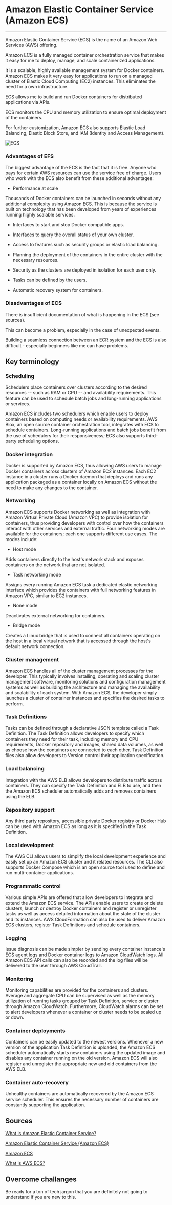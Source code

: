 # Amazon Elastic Container Service (Amazon ECS)
---
Amazon Elastic Container Service (ECS) is the name of an Amazon Web Services (AWS) offering.

Amazon ECS is a fully managed container orchestration service that makes it easy for me to deploy, manage, and scale containerized applications.

 It is a scalable, highly available management system for Docker containers. Amazon ECS makes it very easy for applications to run on a managed cluster of Elastic Cloud Computing (EC2) instances. This eliminates the need for a own infrastructure.

 ECS allows me to build and run Docker containers for distributed applications via APIs. 
 
 ECS monitors the CPU and memory utilization to ensure optimal deployment of the containers. 
 
 For further customization, Amazon ECS also supports Elastic Load Balancing, Elastic Block Store, and IAM (Identity and Access Management).

 ![ECS](../00_includes/AWS-Week-6/ECS-1.PNG)

 ### Advantages of EFS

 The biggest advantage of the ECS is the fact that it is free. Anyone who pays for certain AWS resources can use the service free of charge. Users who work with the ECS also benefit from these additional advantages:

- Performance at scale

Thousands of Docker containers can be launched in seconds without any additional complexity using Amazon ECS. This is because the service is built on technology that has been developed from years of experiences running highly scalable services.

- Interfaces to start and stop Docker compatible apps.

- Interfaces to query the overall status of your own cluster.

- Access to features such as security groups or elastic load balancing.

- Planning the deployment of the containers in the entire cluster with the necessary resources.

- Security as the clusters are deployed in isolation for each user only.

- Tasks can be defined by the users.

- Automatic recovery system for containers.

### Disadvantages of ECS

There is insufficient documentation of what is happening in the ECS (see sources).

This can become a problem, especially in the case of unexpected events. 

Building a seamless connection between an ECR system and the ECS is also difficult - especially beginners like me can have problems.

## Key terminology

### Scheduling 

Schedulers place containers over clusters according to the desired resources -- such as RAM or CPU -- and availability requirements. This feature can be used to schedule batch jobs and long-running applications or services.

Amazon ECS includes two schedulers which enable users to deploy containers based on computing needs or availability requirements. AWS Blox, an open source container orchestration tool, integrates with ECS to schedule containers. Long-running applications and batch jobs benefit from the use of schedulers for their responsiveness; ECS also supports third-party scheduling options.

### Docker integration

Docker is supported by Amazon ECS, thus allowing AWS users to manage Docker containers across clusters of Amazon EC2 instances. Each EC2 instance in a cluster runs a Docker daemon that deploys and runs any application packaged as a container locally on Amazon ECS without the need to make any changes to the container.

### Networking

Amazon ECS supports Docker networking as well as integration with Amazon Virtual Private Cloud (Amazon VPC) to provide isolation for containers, thus providing developers with control over how the containers interact with other services and external traffic. Four networking modes are available for the containers; each one supports different use cases. The modes include:

- Host mode

Adds containers directly to the host's network stack and exposes containers on the network that are not isolated.

- Task networking mode

Assigns every running Amazon ECS task a dedicated elastic networking interface which provides the containers with full networking features in Amazon VPC, similar to EC2 instances.

- None mode

Deactivates external networking for containers.

- Bridge mode

Creates a Linux bridge that is used to connect all containers operating on the host in a local virtual network that is accessed through the host's default network connection.

### Cluster management

Amazon ECS handles all of the cluster management processes for the developer. This typically involves installing, operating and scaling cluster management software, monitoring solutions and configuration management systems as well as building the architecture and managing the availability and scalability of each system. With Amazon ECS, the developer simply launches a cluster of container instances and specifies the desired tasks to perform.

### Task Definitions

Tasks can be defined through a declarative JSON template called a Task Definition. The Task Definition allows developers to specify which containers they need for their task, including memory and CPU requirements, Docker repository and images, shared data volumes, as well as choose how the containers are connected to each other. Task Definition files also allow developers to Version control their application specification.

### Load balancing

Integration with the AWS ELB allows developers to distribute traffic across containers. They can specify the Task Definition and ELB to use, and then the Amazon ECS scheduler automatically adds and removes containers using the ELB.

### Repository support

Any third party repository, accessible private Docker registry or Docker Hub can be used with Amazon ECS as long as it is specified in the Task Definition.

### Local development

The AWS CLI allows users to simplify the local development experience and easily set up an Amazon ECS cluster and it related resources. The CLI also supports Docker Compose which is an open source tool used to define and run multi-container applications.

### Programmatic control

Various simple APIs are offered that allow developers to integrate and extend the Amazon ECS service. The APIs enable users to create or delete clusters, launch or destroy Docker containers and register or unregister tasks as well as access detailed information about the state of the cluster and its instances. AWS CloudFormation can also be used to deliver Amazon ECS clusters, register Task Definitions and schedule containers. 

### Logging

Issue diagnosis can be made simpler by sending every container instance's ECS agent logs and Docker container logs to Amazon CloudWatch logs. All Amazon ECS API calls can also be recorded and the log files will be delivered to the user through AWS CloudTrail.

### Monitoring

Monitoring capabilities are provided for the containers and clusters. Average and aggregate CPU can be supervised as well as the memory utilization of running tasks grouped by Task Definition, service or cluster through Amazon CloudWatch. Furthermore, CloudWatch alarms can be set to alert developers whenever a container or cluster needs to be scaled up or down.

### Container deployments

Containers can be easily updated to the newest versions. Whenever a new version of the application Task Definition is uploaded, the Amazon ECS scheduler automatically starts new containers using the updated image and disables any container running on the old version. Amazon ECS will also register and unregister the appropriate new and old containers from the AWS ELB.

### Container auto-recovery

Unhealthy containers are automatically recovered by the Amazon ECS service scheduler. This ensures the necessary number of containers are constantly supporting the application.

## Sources

[What is Amazon Elastic Container Service?](https://docs.aws.amazon.com/AmazonECS/latest/developerguide/Welcome.html)

[Amazon Elastic Container Service (Amazon ECS)](https://aws.amazon.com/ecs/)

[Amazon ECS](https://digitalcloud.training/amazon-ecs-and-eks/)

[What is AWS ECS?](https://cloud.netapp.com/blog/aws-cvo-blg-aws-ecs-in-depth-architecture-and-deployment-options)

## Overcome challanges

Be ready for a ton of tech jargon that you are definitely not going to understand if you are new to this.
